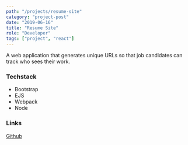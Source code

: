 ```yaml
---
path: "/projects/resume-site"
category: "project-post"
date: "2019-06-16"
title: "Resume Site"
role: "Developer"
tags: ["project", "react"]
---
```


A web application that generates unique URLs so that job candidates can track who sees their work. 

### Techstack

- Bootstrap
- EJS
- Webpack
- Node 

### Links

[Github](https://exitroute.github.com/resume)
